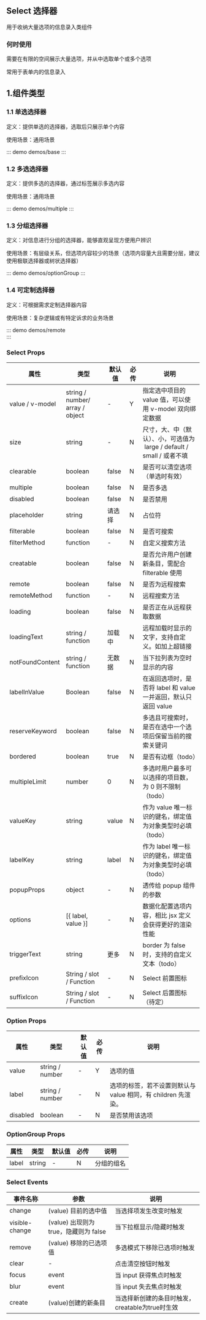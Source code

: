 ## Select 选择器

用于收纳大量选项的信息录入类组件


### 何时使用


需要在有限的空间展示大量选项，并从中选取单个或多个选项

常用于表单内的信息录入

## 1.组件类型

### 1.1 单选选择器

定义：提供单选的选择器，选取后只展示单个内容

使用场景：通用场景

::: demo demos/base 
:::

### 1.2 多选选择器

定义：提供多选的选择器，通过标签展示多选内容

使用场景：通用场景

::: demo demos/multiple 
:::

### 1.3 分组选择器

定义：对信息进行分组的选择器，能够直观呈现方便用户辨识

使用场景：有层级关系，但选项内容较少的场景（选项内容量大且需要分层，建议使用极联选择器或树状选择器）

::: demo demos/optionGroup 
:::


### 1.4 可定制选择器
定义：可根据需求定制选择器内容

使用场景：复杂逻辑或有特定诉求的业务场景

::: demo demos/remote  
:::



### Select Props

| 属性            | 类型                            | 默认值 | 必传 | 说明                                                                                                      |
| --------------- | ------------------------------- | ------ | ---- | --------------------------------------------------------------------------------------------------------- |
| value / v-model | string / number/ array / object | -      | Y    | 指定选中项目的 value 值，可以使用 v-model 双向绑定数据 |
| size            | string                            | -      | N    | 尺寸，大、中（默认）、小，可选值为  large / default / small / 或者不填                                    |
| clearable       | boolean                         | false  | N    | 是否可以清空选项（单选时有效）                                                                               |
| multiple        | boolean                         | false  | N    | 是否多选                                                                                                  |
| disabled        | boolean                         | false  | N    | 是否禁用                                                                                                  |
| placeholder     | string                          | 请选择      | N    | 占位符                                                                                                    |
| filterable      | boolean                         | false  | N    | 是否可搜索                                                                                                |
| filterMethod    | function                        | -      | N    | 自定义搜索方法                                                                                            |
| creatable       | boolean                         | false  | N    | 是否允许用户创建新条目，需配合 filterable 使用                                                            |
| remote          | boolean                         | false  | N    | 是否为远程搜索                                                                                            |
| remoteMethod    | function                        | -      | N    | 远程搜索方法                                                                                              |
| loading         | boolean                         | false  | N    | 是否正在从远程获取数据                                                                                    |
| loadingText     | string / function               | 加载中 | N    | 远程加载时显示的文字，支持自定义。如加上超链接                                                            |
| notFoundContent | string / function               | 无数据 | N    | 当下拉列表为空时显示的内容                                                                                |
| labelInValue    | Boolean                         | false  | N    | 在返回选项时，是否将 label 和 value 一并返回，默认只返回 value                                            |
| reserveKeyword  | boolean                         | false  | N    | 多选且可搜索时，是否在选中一个选项后保留当前的搜索关键词                                                  |
| bordered        | boolean                         | true   | N    | 是否有边框（todo）                                                                                         |
| multipleLimit   | number                          | 0      | N    | 多选时用户最多可以选择的项目数，为 0 则不限制（todo）                                                 |
| valueKey        | string                          | value  | N    | 作为 value 唯一标识的键名，绑定值为对象类型时必填（todo）                                               |
| labelKey        | string                          | label  | N    | 作为 label 唯一标识的键名，绑定值为对象类型时必填（todo）                                                 |
| popupProps      | object                          | -      | N    | 透传给 popup 组件的参数                                                                                   |
| options         | [{ label, value }]              | -      | N    | 数据化配置选项内容，相比 jsx 定义会获得更好的渲染性能                                                     |
| triggerText     | string                          | 更多   | N    | border 为 false 时，支持的自定义文本（todo）                                                         |
| prefixIcon      | String / slot / Function        | -      | N    | Select 前置图标                                                                                           |
| suffixIcon      | String / slot / Function        | -      | N    | Select 后置图标（待定）                                                                              |

### Option Props

| 属性     | 类型            | 默认值 | 必传 | 说明                                                          |
| -------- | --------------- | ------ | ---- | ------------------------------------------------------------- |
| value    | string / number | -      | Y    | 选项的值                                                      |
| label    | string / number | -      | N    | 选项的标签，若不设置则默认与 value 相同，有 children 先渲染。 |
| disabled | boolean         | -      | N    | 是否禁用该选项                                                |

### OptionGroup Props

| 属性  | 类型   | 默认值 | 必传 | 说明       |
 | ----- | ------ | ------ | ---- | ---------- |
| label | string | -      | N    | 分组的组名 |

### Select Events

| 事件名称      | 参数                                  | 说明                       |
| ------------- | ------------------------------------- | -------------------------- |
| change        | (value) 目前的选中值                  | 当选择项发生改变时触发     |
| visible-change | (value) 出现则为 true，隐藏则为 false | 当下拉框显示/隐藏时触发    |
| remove        | (value) 移除的已选项值                | 多选模式下移除已选项时触发 |
| clear         | -                                     | 点击清空按钮时触发         |
| focus         | event                                 | 当 input 获得焦点时触发    |
| blur          | event                                 | 当 input 失去焦点时触发    |
| create        | (value)创建的新条目                    | 当选择新创建的条目时触发，creatable为true时生效   |

